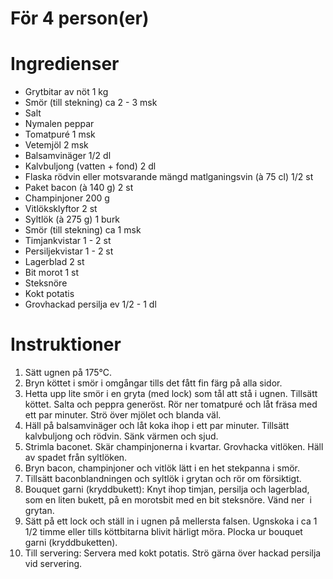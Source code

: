 # För 4 person(er)
# Ingredienser
- Grytbitar av nöt 1 kg
- Smör (till stekning) ca 2 - 3 msk
- Salt
- Nymalen peppar
- Tomatpuré 1 msk
- Vetemjöl 2 msk
- Balsamvinäger 1/2 dl
- Kalvbuljong (vatten + fond) 2 dl
- Flaska rödvin eller motsvarande mängd matlganingsvin (à 75 cl) 1/2 st
- Paket  bacon (à 140 g) 2 st
- Champinjoner 200 g
- Vitlöksklyftor 2 st
- Syltlök (à 275 g) 1  burk
- Smör (till stekning) ca 1 msk
- Timjankvistar 1 - 2 st
- Persiljekvistar 1 - 2 st
- Lagerblad 2 st
- Bit morot 1 st
- Steksnöre
- Kokt potatis
- Grovhackad persilja ev 1/2 - 1 dl
# Instruktioner
1. Sätt ugnen på 175°C.
2. Bryn köttet i smör i omgångar tills det fått fin färg på alla sidor.
3. Hetta upp lite smör i en gryta (med lock) som tål att stå i ugnen. Tillsätt köttet. Salta och peppra generöst. Rör ner tomatpuré och låt fräsa med ett par minuter. Strö över mjölet och blanda väl.
4. Häll på balsamvinäger och låt koka ihop i ett par minuter. Tillsätt kalvbuljong och rödvin. Sänk värmen och sjud.
5. Strimla baconet. Skär champinjonerna i kvartar. Grovhacka vitlöken. Häll av spadet från syltlöken.
6. Bryn bacon, champinjoner och vitlök lätt i en het stekpanna i smör.
7. Tillsätt baconblandningen och syltlök i grytan och rör om försiktigt.
8. Bouquet garni (kryddbukett): Knyt ihop timjan, persilja och lagerblad, som en liten bukett, på en morotsbit med en bit steksnöre. Vänd ner  i grytan.
9. Sätt på ett lock och ställ in i ugnen på mellersta falsen. Ugnskoka i ca 1 1/2 timme eller tills köttbitarna blivit härligt möra. Plocka ur bouquet garni (kryddbuketten).
10. Till servering: Servera med kokt potatis. Strö gärna över hackad persilja vid servering.
